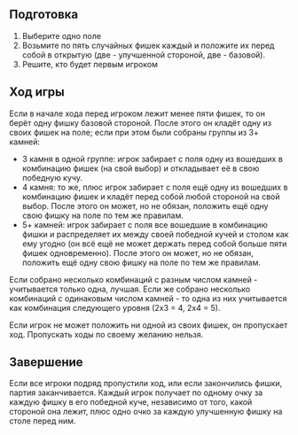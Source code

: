 ## Подготовка

1. Выберите одно поле
2. Возьмите по пять случайных фишек каждый и положите их перед собой в открытую
(две - улучшенной стороной, две - базовой).
3. Решите, кто будет первым игроком

## Ход игры

Если в начале хода перед игроком лежит менее пяти фишек, то он берёт одну фишку
базовой стороной. После этого он кладёт одну из своих фишек на поле; если при
этом были собраны группы из 3+ камней:

* 3 камня в одной группе: игрок забирает с поля одну из вошедших в комбинацию
фишек (на свой выбор) и откладывает её в свою победную кучу.
* 4 камня: то же, плюс игрок забирает с поля ещё одну из вошедших в комбинацию 
фишек и кладёт перед собой любой стороной на свой выбор. После этого он
может, но не обязан, положить ещё одну свою фишку на поле по тем же правилам.
* 5+ камней: игрок забирает с поля все вошедшие в комбинацию фишки и
распределяет их между своей победной кучей и столом как ему угодно (он всё ещё
не может держать перед собой больше пяти фишек одновременно). После этого он
может, но не обязан, положить ещё одну свою фишку на поле по тем же правилам.

Если собрано несколько комбинаций с разным числом камней - учитывается только
одна, лучшая. Если же собрано несколько комбинаций с одинаковым числом камней -
то одна из них учитывается как комбинация следующего уровня (2х3 = 4, 2х4 = 5).

Если игрок не может положить ни одной из своих фишек, он пропускает ход.
Пропускать ходы по своему желанию нельзя.

## Завершение

Если все игроки подряд пропустили ход, или если закончились фишки, партия
заканчивается. Каждый игрок получает по одному очку за каждую фишку в его
победной куче, независимо от того, какой стороной она лежит, плюс одно очко за
каждую улучшенную фишку на столе перед ним.